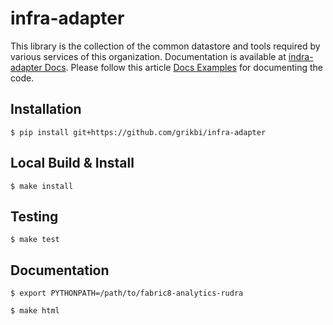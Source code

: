 # infra-adapter

This library is the collection of the common datastore and tools required by various services of this organization. Documentation is available at [indra-adapter Docs](https://infra-adapter.readthedocs.io). Please follow this article  [Docs Examples](https://sphinxcontrib-napoleon.readthedocs.io/en/latest/example_google.html) for documenting the code.

## Installation

```
$ pip install git+https://github.com/grikbi/infra-adapter
```

## Local Build & Install

```
$ make install
```

## Testing

```
$ make test
```

## Documentation

```
$ export PYTHONPATH=/path/to/fabric8-analytics-rudra

$ make html
```
